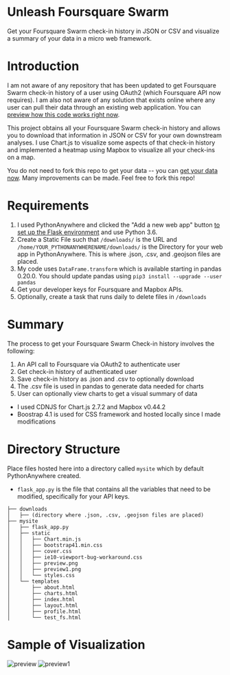 # Unleash Foursquare Swarm
Get your Foursquare Swarm check-in history in JSON or CSV and visualize a summary of your data in a micro web framework.

# Introduction
I am not aware of any repository that has been updated to get Foursquare Swarm check-in history of a user using OAuth2 (which Foursquare API now requires). I am also not aware of any solution that exists online where any user can pull their data through an existing web application. You can [preview how this code works right now](http://dareneiri.pythonanywhere.com/). 

This project obtains all your Foursquare Swarm check-in history and allows you to download that information in JSON or CSV for your own downstream analyses. I use Chart.js to visualize some aspects of that check-in history and implemented a heatmap using Mapbox to visualize all your check-ins on a map. 

You do not need to fork this repo to get your data -- you can [get your data now](http://dareneiri.pythonanywhere.com/). 
Many improvements can be made. Feel free to fork this repo!

# Requirements
1. I used PythonAnywhere and clicked the "Add a new web app" button [to set up the Flask environment](https://help.pythonanywhere.com/pages/Flask/) and use Python 3.6. 
2. Create a Static File such that `/downloads/` is the URL and `/home/YOUR_PYTHONANYWHERENAME/downloads/` is the Directory for your web app in PythonAnywhere. This is where .json, .csv, and .geojson files are placed. 
3. My code uses `DataFrame.transform` which is available starting in pandas 0.20.0. You should update pandas using `pip3 install --upgrade --user pandas`
4. Get your developer keys for Foursquare and Mapbox APIs. 
5. Optionally, create a task that runs daily to delete files in `/downloads`

# Summary
The process to get your Foursquare Swarm Check-in history involves the following: 
1. An API call to Foursquare via OAuth2 to authenticate user
2. Get check-in history of authenticated user
3. Save check-in history as .json and .csv to optionally download
4. The .csv file is used in pandas to generate data needed for charts
5. User can optionally view charts to get a visual summary of data

* I used CDNJS for Chart.js 2.7.2 and Mapbox v0.44.2
* Boostrap 4.1 is used for CSS framework and hosted locally since I made modifications

# Directory Structure
Place files hosted here into a directory called `mysite` which by default PythonAnywhere created.
* `flask_app.py` is the file that contains all the variables that need to be modified, specifically for your API keys. 

```
├── downloads
│   ├── (directory where .json, .csv, .geojson files are placed)
├── mysite
│   ├── flask_app.py
│   ├── static
│   │   ├── Chart.min.js
│   │   ├── bootstrap41.min.css
│   │   ├── cover.css
│   │   ├── ie10-viewport-bug-workaround.css
│   │   ├── preview.png
│   │   ├── preview1.png
│   │   └── styles.css
│   └── templates
│       ├── about.html
│       ├── charts.html
│       ├── index.html
│       ├── layout.html
│       ├── profile.html
│       └── test_fs.html
```

# Sample of Visualization

![preview](https://github.com/dareneiri/unleash_foursquare/blob/master/static/preview.png "preview")
![preview1](https://github.com/dareneiri/unleash_foursquare/blob/master/static/preview1.png "preview1")

